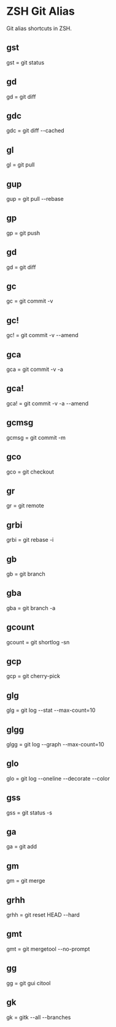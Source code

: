 ZSH Git Alias
=============

Git alias shortcuts in ZSH.

## gst
gst = git status

## gd
gd = git diff

## gdc
gdc = git diff --cached

## gl
gl = git pull

## gup
gup = git pull --rebase

## gp
gp = git push

## gd
gd = git diff

## gc
gc = git commit -v

## gc!
gc! = git commit -v --amend

## gca
gca = git commit -v -a

## gca!
gca! = git commit -v -a --amend

## gcmsg
gcmsg = git commit -m

## gco
gco = git checkout

## gr
gr = git remote

## grbi
grbi = git rebase -i

## gb
gb = git branch

## gba
gba = git branch -a

## gcount
gcount = git shortlog -sn

## gcp
gcp = git cherry-pick

## glg
glg = git log --stat --max-count=10

## glgg
glgg = git log --graph --max-count=10

## glo
glo = git log --oneline --decorate --color

## gss
gss = git status -s

## ga
ga = git add

## gm
gm = git merge

## grhh
grhh = git reset HEAD --hard

## gmt
gmt = git mergetool --no-prompt

## gg
gg = git gui citool

## gk
gk = gitk --all --branches
